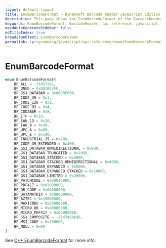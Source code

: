 ```yaml
---
layout: default-layout
title: EnumBarcodeFormat - Dynamsoft Barcode Reader JavaScript Edition API
description: This page shows the EnumBarcodeFormat of the BarcodeReader Class of Dynamsoft Barcode Reader JavaScript SDK.
keywords: EnumBarcodeFormat, BarcodeReader, api reference, javascript, js
needAutoGenerateSidebar: false
noTitleIndex: true
breadcrumbText: EnumBarcodeFormat
permalink: /programming/javascript/api-reference/enum/EnumBarcodeFormat-v8.8.7.html
---
```



# EnumBarcodeFormat

```typescript
enum EnumBarcodeFormat{
    BF_ALL = -31457281, 
    BF_ONED = 0x001007FF, 
    BF_GS1_DATABAR = 0x0003F800, 
    BF_CODE_39 = 0x1, 
    BF_CODE_128 = 0x2, 
    BF_CODE_93 = 0x4, 
    BF_CODABAR = 0x8,
    BF_ITF = 0x10, 
    BF_EAN_13 = 0x20, 
    BF_EAN_8 = 0x40, 
    BF_UPC_A = 0x80,
    BF_UPC_E = 0x100, 
    BF_INDUSTRIAL_25 = 0x200, 
    BF_CODE_39_EXTENDED = 0x400, 
    BF_GS1_DATABAR_OMNIDIRECTIONAL = 0x800,
    BF_GS1_DATABAR_TRUNCATED = 0x1000, 
    BF_GS1_DATABAR_STACKED = 0x2000, 
    BF_GS1_DATABAR_STACKED_OMNIDIRECTIONAL = 0x4000, 
    BF_GS1_DATABAR_EXPANDED = 0x8000,
    BF_GS1_DATABAR_EXPANDED_STACKED = 0x10000, 
    BF_GS1_DATABAR_LIMITED = 0x20000, 
    BF_PATCHCODE = 0x00040000, 
    BF_PDF417 = 0x02000000, 
    BF_QR_CODE = 0x04000000, 
    BF_DATAMATRIX = 0x08000000, 
    BF_AZTEC = 0x10000000,
    BF_MAXICODE = 0x20000000, 
    BF_MICRO_QR = 0x40000000, 
    BF_MICRO_PDF417 = 0x00080000, 
    BF_GS1_COMPOSITE = -2147483648,
    BF_MSI_CODE = 0x100000,
    BF_NULL = 0x00
}
```

See [C++ EnumBarcodeFormat](https://www.dynamsoft.com/barcode-reader/parameters/enum/format-enums.html?ver=latest#barcodeformat) for more info.
